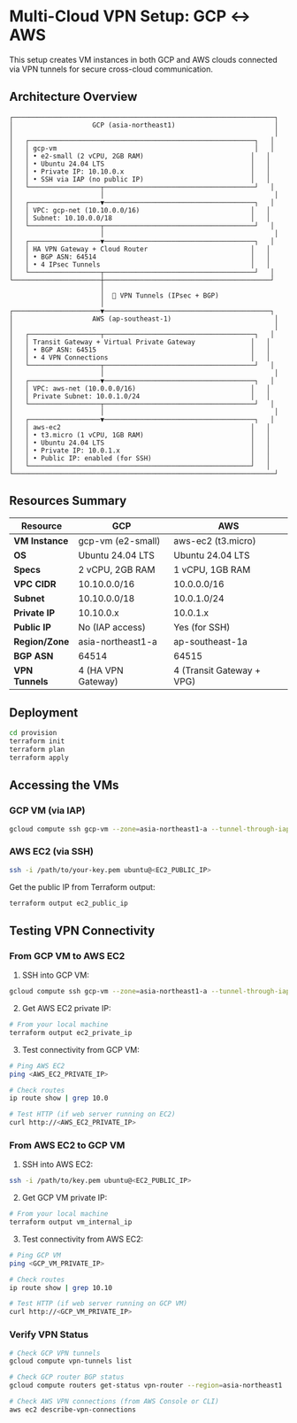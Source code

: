 # Multi-Cloud VPN Setup: GCP ↔ AWS

This setup creates VM instances in both GCP and AWS clouds connected via VPN tunnels for secure cross-cloud communication.

## Architecture Overview

```
┌──────────────────────────────────────────────────────────────────┐
│                    GCP (asia-northeast1)                         │
│                                                                  │
│   ┌─────────────────────────────────────────────────────────┐   │
│   │ gcp-vm                                                  │   │
│   │ • e2-small (2 vCPU, 2GB RAM)                           │   │
│   │ • Ubuntu 24.04 LTS                                     │   │
│   │ • Private IP: 10.10.0.x                                │   │
│   │ • SSH via IAP (no public IP)                           │   │
│   └──────────────────┬──────────────────────────────────────┘   │
│                      │                                           │
│   ┌──────────────────▼──────────────────────────────────────┐   │
│   │ VPC: gcp-net (10.10.0.0/16)                            │   │
│   │ Subnet: 10.10.0.0/18                                   │   │
│   └──────────────────┬──────────────────────────────────────┘   │
│                      │                                           │
│   ┌──────────────────▼──────────────────────────────────────┐   │
│   │ HA VPN Gateway + Cloud Router                          │   │
│   │ • BGP ASN: 64514                                       │   │
│   │ • 4 IPsec Tunnels                                      │   │
│   └──────────────────┬──────────────────────────────────────┘   │
└──────────────────────┼──────────────────────────────────────────┘
                       │
                       │  🔐 VPN Tunnels (IPsec + BGP)
                       │
┌──────────────────────▼──────────────────────────────────────────┐
│                    AWS (ap-southeast-1)                          │
│                                                                  │
│   ┌──────────────────┬──────────────────────────────────────┐   │
│   │ Transit Gateway + Virtual Private Gateway              │   │
│   │ • BGP ASN: 64515                                       │   │
│   │ • 4 VPN Connections                                    │   │
│   └──────────────────┬──────────────────────────────────────┘   │
│                      │                                           │
│   ┌──────────────────▼──────────────────────────────────────┐   │
│   │ VPC: aws-net (10.0.0.0/16)                             │   │
│   │ Private Subnet: 10.0.1.0/24                            │   │
│   └──────────────────┬──────────────────────────────────────┘   │
│                      │                                           │
│   ┌──────────────────▼──────────────────────────────────────┐   │
│   │ aws-ec2                                                │   │
│   │ • t3.micro (1 vCPU, 1GB RAM)                           │   │
│   │ • Ubuntu 24.04 LTS                                     │   │
│   │ • Private IP: 10.0.1.x                                 │   │
│   │ • Public IP: enabled (for SSH)                         │   │
│   └────────────────────────────────────────────────────────┘   │
└──────────────────────────────────────────────────────────────────┘
```

## Resources Summary

| Resource | GCP | AWS |
|----------|-----|-----|
| **VM Instance** | gcp-vm (e2-small) | aws-ec2 (t3.micro) |
| **OS** | Ubuntu 24.04 LTS | Ubuntu 24.04 LTS |
| **Specs** | 2 vCPU, 2GB RAM | 1 vCPU, 1GB RAM |
| **VPC CIDR** | 10.10.0.0/16 | 10.0.0.0/16 |
| **Subnet** | 10.10.0.0/18 | 10.0.1.0/24 |
| **Private IP** | 10.10.0.x | 10.0.1.x |
| **Public IP** | No (IAP access) | Yes (for SSH) |
| **Region/Zone** | asia-northeast1-a | ap-southeast-1a |
| **BGP ASN** | 64514 | 64515 |
| **VPN Tunnels** | 4 (HA VPN Gateway) | 4 (Transit Gateway + VPG) |

## Deployment

```bash
cd provision
terraform init
terraform plan
terraform apply
```

## Accessing the VMs

### GCP VM (via IAP)

```bash
gcloud compute ssh gcp-vm --zone=asia-northeast1-a --tunnel-through-iap
```

### AWS EC2 (via SSH)

```bash
ssh -i /path/to/your-key.pem ubuntu@<EC2_PUBLIC_IP>
```

Get the public IP from Terraform output:
```bash
terraform output ec2_public_ip
```

## Testing VPN Connectivity

### From GCP VM to AWS EC2

1. SSH into GCP VM:
```bash
gcloud compute ssh gcp-vm --zone=asia-northeast1-a --tunnel-through-iap
```

2. Get AWS EC2 private IP:
```bash
# From your local machine
terraform output ec2_private_ip
```

3. Test connectivity from GCP VM:
```bash
# Ping AWS EC2
ping <AWS_EC2_PRIVATE_IP>

# Check routes
ip route show | grep 10.0

# Test HTTP (if web server running on EC2)
curl http://<AWS_EC2_PRIVATE_IP>
```

### From AWS EC2 to GCP VM

1. SSH into AWS EC2:
```bash
ssh -i /path/to/key.pem ubuntu@<EC2_PUBLIC_IP>
```

2. Get GCP VM private IP:
```bash
# From your local machine
terraform output vm_internal_ip
```

3. Test connectivity from AWS EC2:
```bash
# Ping GCP VM
ping <GCP_VM_PRIVATE_IP>

# Check routes
ip route show | grep 10.10

# Test HTTP (if web server running on GCP VM)
curl http://<GCP_VM_PRIVATE_IP>
```

### Verify VPN Status

```bash
# Check GCP VPN tunnels
gcloud compute vpn-tunnels list

# Check GCP router BGP status
gcloud compute routers get-status vpn-router --region=asia-northeast1

# Check AWS VPN connections (from AWS Console or CLI)
aws ec2 describe-vpn-connections
```